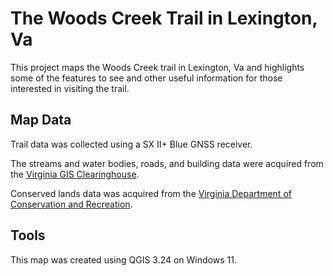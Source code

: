 # The Woods Creek Trail in Lexington, Va

This project maps the Woods Creek trail in Lexington, Va and highlights some of the features to see and other useful information for those interested in visiting the trail.

## Map Data
Trail data was collected using a SX II+ Blue GNSS receiver.

The streams and water bodies, roads, and building data were acquired from the [Virginia GIS Clearinghouse](https://vgin.vdem.virginia.gov/pages/clearinghouse).

Conserved lands data was acquired from the [Virginia Department of Conservation and Recreation](https://www.dcr.virginia.gov/natural-heritage/clinfo).

## Tools
This map was created using QGIS 3.24 on Windows 11.